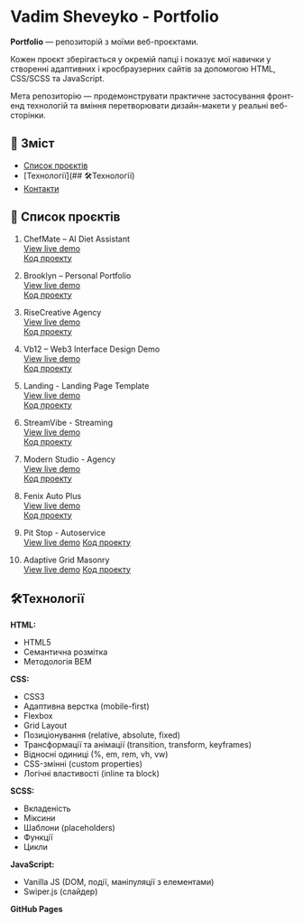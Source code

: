 # Vadim Sheveyko - Portfolio
**Portfolio** — репозиторій з моїми веб-проєктами.

Кожен проєкт зберігається у окремій папці і показує мої навички у створенні адаптивних і кросбраузерних сайтів за допомогою HTML, CSS/SCSS та JavaScript.

Мета репозиторію — продемонструвати практичне застосування фронт-енд технологій та вміння перетворювати дизайн-макети у реальні веб-сторінки.


## 📌 Зміст
- [Список проєктів](#список-проєктів)
- [Технології](## 🛠️Технології)
- [Контакти](#контакти)


## 📂 Список проєктів
1. ChefMate – AI Diet Assistant  
[View live demo](https://wadyaua.github.io/portfolio/ChefMate)  
[Код проекту](https://github.com/wadyaua/portfolio/tree/main/ChefMate)

2. Brooklyn – Personal Portfolio   
[View live demo](https://wadyaua.github.io/portfolio/Brooklyn)  
[Код проекту](https://github.com/wadyaua/portfolio/tree/main/Brooklyn)

3. RiseCreative Agency  
[View live demo](https://wadyaua.github.io/portfolio/RiseCreative)  
[Код проекту](https://github.com/wadyaua/portfolio/tree/main/RiseCreative)

4. Vb12 – Web3 Interface Design Demo  
[View live demo](https://wadyaua.github.io/portfolio/Vb12)  
[Код проекту](https://github.com/wadyaua/portfolio/tree/main/Vb12)

5. Landing - Landing Page Template  
[View live demo](https://wadyaua.github.io/portfolio/Landing)  
[Код проекту](https://github.com/wadyaua/portfolio/tree/main/Landing)

6. StreamVibe - Streaming  
[View live demo](https://wadyaua.github.io/portfolio/StreamVibe)  
[Код проекту](https://github.com/wadyaua/portfolio/tree/main/StreamVibe)

7. Modern Studio - Agency  
[View live demo](https://wadyaua.github.io/portfolio/DesignAgency)  
[Код проекту](https://github.com/wadyaua/portfolio/tree/main/DesignAgency)

8. Fenix Auto Plus  
[View live demo](https://wadyaua.github.io/portfolio/FenixAutoPlus)  
[Код проекту](https://github.com/wadyaua/portfolio/tree/main/FenixAutoPlus)

9. Pit Stop - Autoservice  
[View live demo](https://wadyaua.github.io/portfolio/PitStop_AutoService/)
[Код проекту](https://github.com/wadyaua/portfolio/tree/main/PitStop_AutoService)

10. Adaptive Grid Masonry  
[View live demo](https://wadyaua.github.io/portfolio/Grid_Masonry/)
[Код проекту](https://github.com/wadyaua/portfolio/tree/main/Grid_Masonry)


## 🛠️Технології

**HTML:**
- HTML5
- Семантична розмітка
- Методологія BEM

**CSS:**
- CSS3
- Адаптивна верстка (mobile-first)
- Flexbox
- Grid Layout
- Позиціонування (relative, absolute, fixed)
- Трансформації та анімації (transition, transform, keyframes)
- Відносні одиниці (%, em, rem, vh, vw)
- CSS-змінні (custom properties)
- Логічні властивості (inline та block)

**SCSS:**
- Вкладеність
- Міксини
- Шаблони (placeholders)
- Функції
- Цикли

**JavaScript:**
- Vanilla JS (DOM, події, маніпуляції з елементами)
- Swiper.js (слайдер)

**GitHub Pages**
